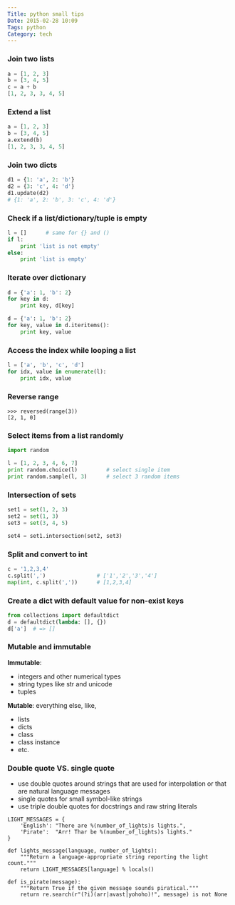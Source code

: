 ```yaml
---
Title: python small tips
Date: 2015-02-28 10:09
Tags: python
Category: tech
---
```


### Join two lists
```python
a = [1, 2, 3]
b = [3, 4, 5]
c = a + b
[1, 2, 3, 3, 4, 5]
```

### Extend a list
```python
a = [1, 2, 3]
b = [3, 4, 5]
a.extend(b)
[1, 2, 3, 3, 4, 5]
```

### Join two dicts
```python
d1 = {1: 'a', 2: 'b'}
d2 = {3: 'c', 4: 'd'}
d1.update(d2)
# {1: 'a', 2: 'b', 3: 'c', 4: 'd'}
```

### Check if a list/dictionary/tuple is empty
```python
l = []      # same for {} and ()
if l:
    print 'list is not empty'
else:
    print 'list is empty'
```

### Iterate over dictionary
```python
d = {'a': 1, 'b': 2}
for key in d:
    print key, d[key]
```

```python
d = {'a': 1, 'b': 2}
for key, value in d.iteritems():
    print key, value
```

### Access the index while looping a list
```python
l = ['a', 'b', 'c', 'd']
for idx, value in enumerate(l):
    print idx, value
```

### Reverse range
```
>>> reversed(range(3))
[2, 1, 0]
```

### Select items from a list randomly

```python
import random

l = [1, 2, 3, 4, 6, 7]
print random.choice(l)         # select single item
print random.sample(l, 3)      # select 3 random items
```

### Intersection of sets
```python
set1 = set(1, 2, 3)
set2 = set(1, 3)
set3 = set(3, 4, 5)

set4 = set1.intersection(set2, set3)
```

### Split and convert to int

```python
c = '1,2,3,4'
c.split(',')				# ['1','2','3','4']
map(int, c.split(','))      # [1,2,3,4]
```

### Create a dict with default value for non-exist keys
```python
from collections import defaultdict
d = defaultdict(lambda: [], {})
d['a']  # => []
```

### Mutable and immutable
__Immutable__:

- integers and other numerical types
- string types like str and unicode
- tuples

__Mutable__: everything else, like,

- lists
- dicts
- class
- class instance
- etc.


### Double quote VS. single quote
- use double quotes around strings that are used for interpolation or that are natural language messages
- single quotes for small symbol-like strings
- use triple double quotes for docstrings and raw string literals
```
LIGHT_MESSAGES = {
    'English': "There are %(number_of_lights)s lights.",
    'Pirate':  "Arr! Thar be %(number_of_lights)s lights."
}

def lights_message(language, number_of_lights):
    """Return a language-appropriate string reporting the light count."""
    return LIGHT_MESSAGES[language] % locals()

def is_pirate(message):
    """Return True if the given message sounds piratical."""
    return re.search(r"(?i)(arr|avast|yohoho)!", message) is not None
```
